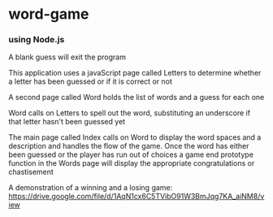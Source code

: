 # word-game
### using Node.js

A blank guess will exit the program

This application uses a javaScript page called Letters to determine whether a letter has been guessed or if it is correct or not

A second page called Word holds the list of words and a guess for each one

Word calls on Letters to spell out the word, substituting an underscore if that letter hasn't been guessed yet

The main page called Index calls on Word to display the word spaces and a description and handles the flow of the game. Once the word has either been guessed or the player has run out of choices a game end prototype function in the Words page will display the appropriate congratulations or chastisement

A demonstration of a winning and a losing game: https://drive.google.com/file/d/1AqN1cx6C5TVibO91W3BmJqg7KA_aiNM8/view
